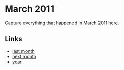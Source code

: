 # March 2011

Capture everything that happened in March 2011 here.

## Links
- [last month](calendar/months/2011-02.md)
- [next month](calendar/months/2011-04.md)
- [year](calendar/years/2011.md)